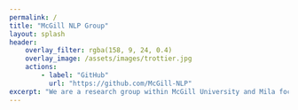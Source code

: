 ```yaml
---
permalink: /
title: "McGill NLP Group"
layout: splash
header:
    overlay_filter: rgba(158, 9, 24, 0.4)
    overlay_image: /assets/images/trottier.jpg
    actions:
        - label: "GitHub"
          url: "https://github.com/McGill-NLP"
excerpt: "We are a research group within McGill University and Mila focusing on various topics of natural language processing."
---
```


<!-- Based on: https://raw.githubusercontent.com/mmistakes/minimal-mistakes/master/docs/_pages/splash-page.md -->
